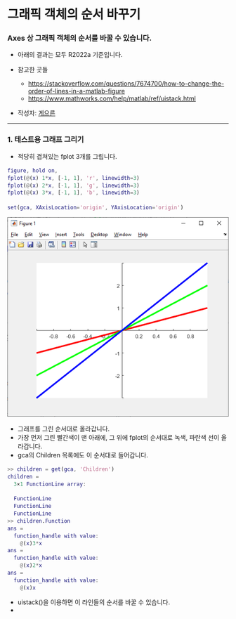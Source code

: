 # 그래픽 객체의 순서 바꾸기

### Axes 상 그래픽 객체의 순서를 바꿀 수 있습니다.
* 아래의 결과는 모두 R2022a 기준입니다.
* 참고한 곳들
  * https://stackoverflow.com/questions/7674700/how-to-change-the-order-of-lines-in-a-matlab-figure
  * https://www.mathworks.com/help/matlab/ref/uistack.html
  
* 작성자: [게으른](https://github.com/keizikang)

---

### 1. 테스트용 그래프 그리기

* 적당히 겹쳐있는 fplot 3개를 그립니다.

```matlab
figure, hold on,
fplot(@(x) 1*x, [-1, 1], 'r', linewidth=3)
fplot(@(x) 2*x, [-1, 1], 'g', linewidth=3)
fplot(@(x) 3*x, [-1, 1], 'b', linewidth=3)

set(gca, XAxisLocation='origin', YAxisLocation='origin')
```

![](./prepared_figure.png)

* 그래프를 그린 순서대로 올라갑니다.
* 가장 먼저 그린 빨간색이 맨 아래에, 그 위에 fplot의 순서대로 녹색, 파란색 선이 올라갑니다.
* gca의 Children 목록에도 이 순서대로 들어갑니다.

```matlab
>> children = get(gca, 'Children')
children = 
  3×1 FunctionLine array:

  FunctionLine
  FunctionLine
  FunctionLine
>> children.Function
ans =
  function_handle with value:
    @(x)3*x
ans =
  function_handle with value:
    @(x)2*x
ans =
  function_handle with value:
    @(x)x
```

* uistack()을 이용하면 이 라인들의 순서를 바꿀 수 있습니다.
* 
